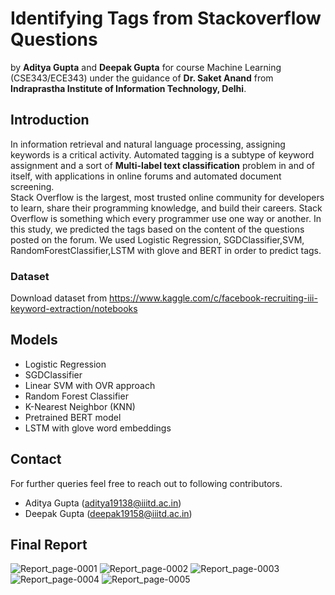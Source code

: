 # Identifying Tags from Stackoverflow Questions

by **Aditya Gupta** and **Deepak Gupta** for course Machine Learning (CSE343/ECE343) under the guidance of **Dr. Saket Anand** from **Indraprastha Institute of Information Technology, Delhi**.

## Introduction
In information retrieval and natural language
processing, assigning keywords is a critical activity.
Automated tagging is a subtype of keyword assignment
and a sort of **Multi-label text classification** problem in and of itself, with
applications in online forums and automated document
screening.  
Stack Overflow is the largest, most trusted online
community for developers to learn, share their
programming knowledge, and build their careers. Stack
Overflow is something which every programmer use one
way or another. In this study, we predicted the tags based
on the content of the questions posted on the forum. We
used Logistic Regression, SGDClassifier,SVM, RandomForestClassifier,LSTM with glove and  BERT in order to predict
tags.


### Dataset
Download dataset from https://www.kaggle.com/c/facebook-recruiting-iii-keyword-extraction/notebooks

## Models
* Logistic Regression
* SGDClassifier
* Linear SVM with OVR approach
* Random Forest Classifier
* K-Nearest Neighbor (KNN)
* Pretrained BERT model
* LSTM with glove word embeddings


## Contact
For further queries feel free to reach out to following contributors.
* Aditya Gupta (aditya19138@iiitd.ac.in)
* Deepak Gupta (deepak19158@iiitd.ac.in)

## Final Report
![Report_page-0001](https://user-images.githubusercontent.com/74404047/169289765-bedf7886-b7cb-46c1-81f7-7188dbd804ff.png)
![Report_page-0002](https://user-images.githubusercontent.com/74404047/169289894-c8f6dacc-ade6-49ac-b11c-35cf3bf76b4f.png)
![Report_page-0003](https://user-images.githubusercontent.com/74404047/169289959-b90723a3-1273-437d-8055-b67c01b77063.png)
![Report_page-0004](https://user-images.githubusercontent.com/74404047/169290023-b1edc688-bbc7-418e-8dfc-c464cd2d6b8d.png)
![Report_page-0005](https://user-images.githubusercontent.com/74404047/169290083-9c3a85e5-4857-41c6-80c9-bf06b5d7e806.png)

